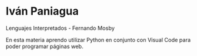 # Iván Paniagua

Lenguajes Interpretados - Fernando Mosby

En esta materia aprendo utilizar Python en conjunto con Visual Code para poder programar páginas web.
